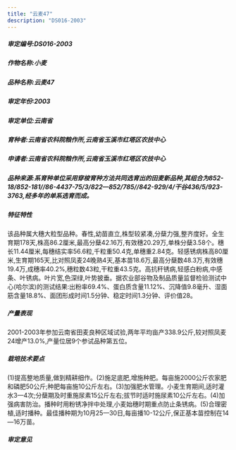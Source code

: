 ```yaml
---
title: "云麦47"
description: "DS016-2003"
---
```

##### 审定编号:DS016-2003

##### 作物名称:小麦

##### 品种名称:云麦47

##### 审定年份:2003

##### 审定单位:云南省

##### 育种者:云南省农科院粮作所,云南省玉溪市红塔区农技中心

##### 申请者:云南省农科院粮作所,云南省玉溪市红塔区农技中心

##### 品种来源:系育种单位采用穿梭育种方法共同选育出的田麦新品种,其组合为852-18/852-181//86-4437-75/3/822—852/785//842-929/4/干谷436/5/923-3763,经多年的单系选育而成。

##### 特征特性
该品种属大穗大粒型品种。春性,幼苗直立,株型较紧凑,分蘖力强,整齐度好。全生育期178天,株高86.2厘米,最高分蘖42.16万,有效穗20.29万,单株分蘖3.58个。穗长11.44厘米,每穗结实率56.6粒,千粒重50.4克,单穗重2.84克。轻感锈病株高80厘米,生育期165天,比对照凤麦24晚熟4天,基本苗18.6万,最高分蘖数48.3万,有效穗19.4万,成穗率40.2%,穗粒数43粒,干粒重43.5克。高抗秆锈病,轻感白粉病,中感条、叶锈病。叶片宽,色深绿,叶势披垂。据农业部谷物及制品质量监督检验测试中心(哈尔滨)的测试结果:出粉率69.4%、蛋白质含量11.12%、沉降值9.8毫升、湿面筋含量18.8%、面团形成时间1.5分钟、稳定时间1.3分钟、评价值28。

##### 产量表现
2001-2003年参加云南省田麦良种区域试验,两年平均亩产338.9公斤,较对照凤麦24增产13.0%,产量位居9个参试品种第五位。

##### 栽培技术要点
(1)提高整地质量,做到精耕细作。(2)施足底肥,增施种肥。每亩施2000公斤农家肥和磷肥50公斤;种肥每亩施10公斤左右。(3)加强肥水管理。小麦生育期间,适时灌水3—4次;分蘖期及时重施尿素15公斤左右;拔节时适时施尿素10公斤左右。(4)加强病害防治。播种时用粉锈净拌中处理,小麦始穗时期重点防止条锈病。(5)合理密植,适时播种。最佳播种期为10月25—30日,每亩播10-12公斤,保正基本苗控制在14—16万苗。

##### 审定意见

